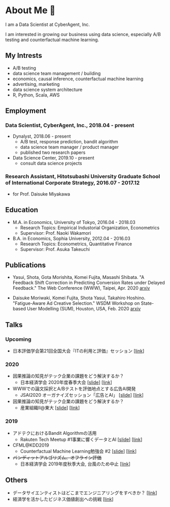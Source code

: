# About Me 👋
I am a Data Scientist at CyberAgent, Inc.

I am interested in growing our business using data science, especially A/B testing and counterfactual machine learning.

## My Intrests
* A/B testing
* data science team management / building
* economics, causal inference, counterfactual machine learning
* advertising, marketing
* data science system architecture
* R, Python, Scala, AWS

## Employment
### Data Scientist, CyberAgent, Inc., 2018.04 - present
* Dynalyst, 2018.06 - present
  * A/B test, response prediction, bandit algorithm
  * data science team manager / product manager
  * published two research papers
* Data Science Center, 2019.10 - present
  * consult data science projects  


### Research Assistant, Hitotsubashi University Graduate School of International Corporate Strategy, 2016.07 - 2017.12
* for Prof. Daisuke Miyakawa

## Education
* M.A. in Economics, University of Tokyo, 2016.04 - 2018.03
  * Research Topics: Empirical Industorial Organization, Econometrics
  * Supervisor: Prof. Naoki Wakamori
* B.A. in Economics, Sophia University, 2012.04 - 2016.03
  * Research Topics: Econometrics, Quantitative Finance
  * Supervisor: Prof. Asuka Takeuchi

## Publications
* Yasui, Shota, Gota Morishita, Komei Fujita, Masashi Shibata. "A Feedback Shift Correction in Predicting Conversion Rates under Delayed Feedback." The Web Conference (WWW), Taipei, Apr. 2020
[arxiv](https://arxiv.org/abs/2002.02068)

* Daisuke Moriwaki, Komei Fujita, Shota Yasui, Takahiro Hoshino. "Fatigue-Aware Ad Creative Selection." WSDM Workshop on State-based User Modelling (SUM), Houston, USA, Feb. 2020
[arxiv](https://arxiv.org/abs/1908.08936)

## Talks

### Upcoming
* 日本評価学会第21回全国大会『ITの利用と評価』セッション [[link](http://evaluationjp.org/activity/index21.html)]

### 2020
* 因果推論の知見がテック企業の課題をどう解決するか？
  * 日本経済学会 2020年度春季大会 [[slide](https://speakerdeck.com/ko_fujita1/how-causal-inference-findings-solve-tech-companies-challenges)] [[link](https://cyberagent.ai/blog/pr/release_event/13050/)]
* WWWでの論文採択とA/Bテストを評価地点とする広告AI開発
  * JSAI2020 オーガナイズセッション「広告とAI」 [[slide](https://speakerdeck.com/ko_fujita1/www2020)] [[link](https://sites.google.com/view/jsai2020-os12-ad-ai/)]
* 因果推論の知見がテック企業の課題をどう解決するか？
  * 産業組織Ⅱ@東大 [[slide](https://speakerdeck.com/ko_fujita1/how-causal-inference-findings-solve-tech-companies-challenges-at-ut)] [[link](https://catalog.he.u-tokyo.ac.jp/detail?code=0704235&year=2020)]

### 2019
* アドテクにおけるBandit Algorithmの活用
  * Rakuten Tech Meetup #1事業に響くデータとAI [[slide](https://speakerdeck.com/ko_fujita1/adotekuniokerubandit-algorithmfalsehuo-yong)] [[link](https://tech.rakuten.co.jp/news/data-and-ai-for-business/)]
* CFML@KDD2019
  * Counterfactual Machine Learning勉強会 #2 [[slide](https://speakerdeck.com/ko_fujita1/cfml-at-kdd2019)] [[link](https://cfml.connpass.com/event/141295/)]
* ~~バンディットアルゴリズム、オフライン評価~~
  * 日本経済学会 2019年度秋季大会, 台風のため中止 [[link](https://www.jeameetings.org/2019f/index.html)] 

## Others
* データサイエンティストはどこまでエンジニアリングをすべきか？ [[link](https://developers.cyberagent.co.jp/blog/archives/25162/)]
* 経済学を活かしたビジネス価値創出への挑戦 [[link](https://www.cyberagent.co.jp/way/features/list/detail/id=24754)]
